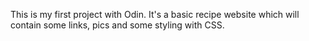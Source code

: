 This is my first project with Odin.
It's a basic recipe website which will contain some links, pics and some styling with CSS.
